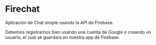 # Firechat

Aplicación de Chat simple usando la API de Firebase.

Debemos registrarnos bien usando una cuenta de Google o creando un usuario, el cual se guardara en nuestra app de Firebase.